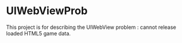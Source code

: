 # UIWebViewProb
This project is for describing the UIWebView problem : cannot release loaded HTML5 game data.
